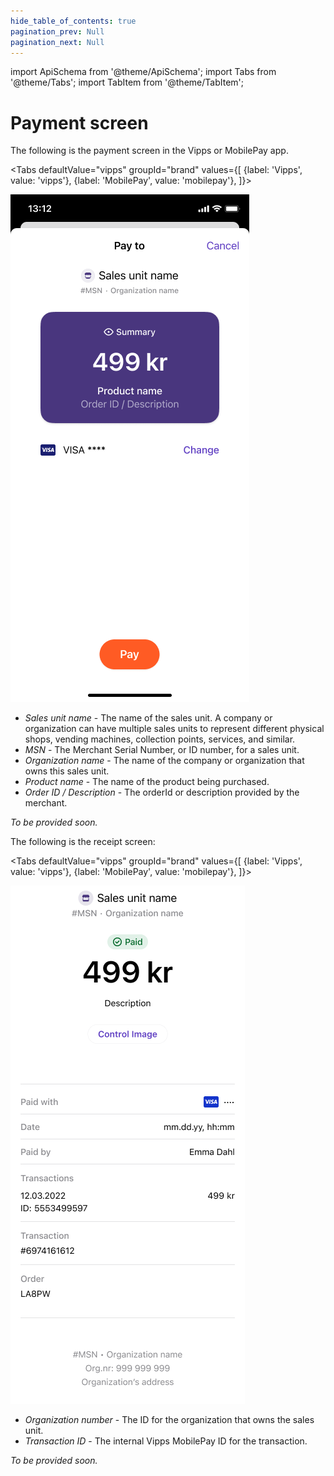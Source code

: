 ```yaml
---
hide_table_of_contents: true
pagination_prev: Null
pagination_next: Null
---
```


import ApiSchema from '@theme/ApiSchema';
import Tabs from '@theme/Tabs';
import TabItem from '@theme/TabItem';


# Payment screen

The following is the payment screen in the Vipps or MobilePay app.

<Tabs
defaultValue="vipps"
groupId="brand"
values={[
{label: 'Vipps', value: 'vipps'},
{label: 'MobilePay', value: 'mobilepay'},
]}>
<TabItem value="vipps">

![Payment Screen](./images/vipps-payment.png)

* *Sales unit name* - The name of the sales unit.
  A company or organization can have multiple sales units to represent different physical shops, vending machines, collection points, services, and similar.
* *MSN* - The Merchant Serial Number, or ID number, for a sales unit.
* *Organization name* - The name of the company or organization that owns this sales unit.
* *Product name* - The name of the product being purchased.
* *Order ID / Description* - The orderId or description provided by the merchant.

</TabItem>
<TabItem value="mobilepay">

*To be provided soon.*

</TabItem>
</Tabs>

The following is the receipt screen:

<Tabs
defaultValue="vipps"
groupId="brand"
values={[
{label: 'Vipps', value: 'vipps'},
{label: 'MobilePay', value: 'mobilepay'},
]}>
<TabItem value="vipps">

![Receipt](./images/vipps-receipt.png)

* *Organization number* - The ID for the organization that owns the sales unit.
* *Transaction ID* - The internal Vipps MobilePay ID for the transaction.

</TabItem>
<TabItem value="mobilepay">

*To be provided soon.*

</TabItem>
</Tabs>
